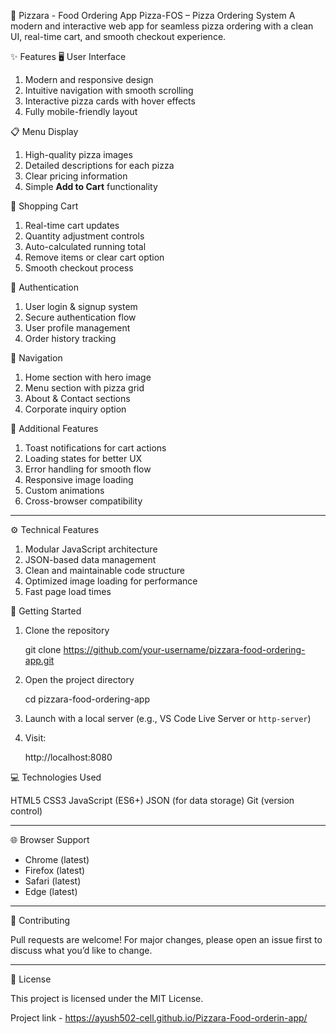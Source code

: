 
🍕 Pizzara - Food Ordering App
Pizza-FOS – Pizza Ordering System
A modern and interactive web app for seamless pizza ordering with a clean UI, real-time cart, and smooth checkout experience.

✨ Features
🖥️ User Interface

1. Modern and responsive design
2. Intuitive navigation with smooth scrolling
3. Interactive pizza cards with hover effects
4. Fully mobile-friendly layout

📋 Menu Display

1. High-quality pizza images
2. Detailed descriptions for each pizza
3. Clear pricing information
4. Simple **Add to Cart** functionality

🛒 Shopping Cart

1. Real-time cart updates
2. Quantity adjustment controls
3. Auto-calculated running total
4. Remove items or clear cart option
5. Smooth checkout process

🔐 Authentication

1. User login & signup system
2. Secure authentication flow
3. User profile management
4. Order history tracking

🧭 Navigation

1. Home section with hero image
2. Menu section with pizza grid
3. About & Contact sections
4. Corporate inquiry option

🎉 Additional Features

1. Toast notifications for cart actions
2. Loading states for better UX
3. Error handling for smooth flow
4. Responsive image loading
5. Custom animations
6. Cross-browser compatibility

---

⚙️ Technical Features

1. Modular JavaScript architecture
2. JSON-based data management
3. Clean and maintainable code structure
4. Optimized image loading for performance
5. Fast page load times



 🚀 Getting Started

1. Clone the repository

   git clone https://github.com/your-username/pizzara-food-ordering-app.git

2. Open the project directory

   cd pizzara-food-ordering-app

3. Launch with a local server (e.g., VS Code Live Server or `http-server`)
4. Visit:

   http://localhost:8080


💻 Technologies Used

HTML5
CSS3
JavaScript (ES6+)
JSON (for data storage)
Git (version control)

---

🌐 Browser Support

* Chrome (latest)
* Firefox (latest)
* Safari (latest)
* Edge (latest)

---

🤝 Contributing

Pull requests are welcome! For major changes, please open an issue first to discuss what you’d like to change.

---

📝 License

This project is licensed under the MIT License.

Project link - https://ayush502-cell.github.io/Pizzara-Food-orderin-app/

